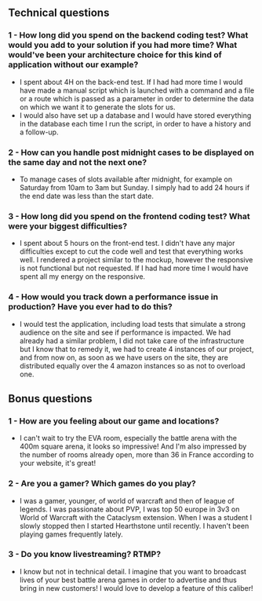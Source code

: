 ## Technical questions

### 1 - How long did you spend on the backend coding test? What would you add to your solution if you had more time? What would've been your architecture choice for this kind of application without our example?

- I spent about 4H on the back-end test. If I had had more time I would have made a manual script which is launched with a command and a file or a route which is passed as a parameter in order to determine the data on which we want it to generate the slots for us.
- I would also have set up a database and I would have stored everything in the database each time I run the script, in order to have a history and a follow-up.

### 2 - How can you handle post midnight cases to be displayed on the same day and not the next one?

- To manage cases of slots available after midnight, for example on Saturday from 10am to 3am but Sunday. I simply had to add 24 hours if the end date was less than the start date.

### 3 - How long did you spend on the frontend coding test? What were your biggest difficulties?

- I spent about 5 hours on the front-end test. I didn't have any major difficulties except to cut the code well and test that everything works well. I rendered a project similar to the mockup, however the responsive is not functional but not requested. If I had had more time I would have spent all my energy on the responsive.

### 4 - How would you track down a performance issue in production? Have you ever had to do this?

- I would test the application, including load tests that simulate a strong audience on the site and see if performance is impacted. We had already had a similar problem, I did not take care of the infrastructure but I know that to remedy it, we had to create 4 instances of our project, and from now on, as soon as we have users on the site, they are distributed equally over the 4 amazon instances so as not to overload one.

## Bonus questions

### 1 - How are you feeling about our game and locations?

- I can't wait to try the EVA room, especially the battle arena with the 400m square arena, it looks so impressive! And I'm also impressed by the number of rooms already open, more than 36 in France according to your website, it's great!

### 2 - Are you a gamer? Which games do you play?

- I was a gamer, younger, of world of warcraft and then of league of legends. I was passionate about PVP, I was top 50 europe in 3v3 on World of Warcraft with the Cataclysm extension. When I was a student I slowly stopped then I started Hearthstone until recently. I haven't been playing games frequently lately.

### 3 - Do you know livestreaming? RTMP?

- I know but not in technical detail. I imagine that you want to broadcast lives of your best battle arena games in order to advertise and thus bring in new customers! I would love to develop a feature of this caliber!
